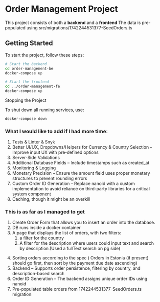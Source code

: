 # Order Management Project

This project consists of both a **backend** and a **frontend**
The data is pre-populated using src/migrations/1742244531377-SeedOrders.ts

## Getting Started

To start the project, follow these steps:

```bash
# Start the backend
cd order-management-be
docker-compose up  

# Start the frontend
cd ../order-management-fe 
docker-compose up  
```
Stopping the Project

To shut down all running services, use:
``` bash
docker-compose down
```
### What I would like to add if I had more time:
1. Tests & Linter & Snyk
2. Better UI/UX, Dropdowns/Helpers for Currency & Country Selection – Improve input UX with pre-defined options
3. Server-Side Validations
4. Additional Database Fields – Include timestamps such as created_at
5. Monitoring & Logging
6. Monetary Precision – Ensure the amount field uses proper monetary structures to prevent rounding errors
8. Custom Order ID Generation – Replace nanoid with a custom implementation to avoid reliance on third-party libraries for a critical system component
9. Caching, though it might be an overkill

### This is as far as I managed to get
1. Create Order Form that allows you to insert an order into the database.
2. DB runs inside a docker container
3. A page that displays the list of orders, with two filters: 
   1) a filter for the country
   2) A filter for the description where users could input text and search by description.(Used a fullText search on pg side)
4) Sorting orders according to the spec ( Orders in Estonia (if present) should go first, then sort by the payment due date ascending)
5) Backend – Supports order persistence, filtering by country, and description-based search
6) Order ID Generation – The backend assigns unique order IDs using nanoid
7) Pre-populated table orders from 1742244531377-SeedOrders.ts migration


